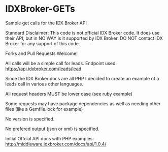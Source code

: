 # IDXBroker-GETs
Sample get calls for the IDX Broker API

Standard Disclaimer: This code is not official IDX Broker code. It does use their API, but in NO WAY is it supported by IDX Broker. DO NOT contact IDX Broker for any support of this code. 

Forks and Pull Requests Welcome!

All calls will be a simple call for leads. Endpoint used: https://api.idxbroker.com/leads/lead

Since the IDX Broker docs are all PHP I decided to create an example of a leads call in various other languages.

All request headers MUST be lower case (see ruby example)

Some requests may have package dependencies as well as needing other files (like a Gemfile.lock for example)

No version is specified.

No prefered output (json or xml) is specified.

Initial Offcial API docs with PHP examples: http://middleware.idxbroker.com/docs/api/1.0.4/
